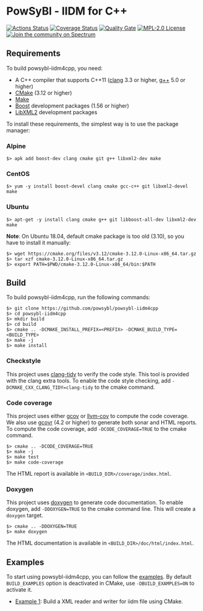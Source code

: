 # PowSyBl - IIDM for C++

[![Actions Status](https://github.com/powsybl/powsybl-iidm4cpp/workflows/CI/badge.svg)](https://github.com/powsybl/powsybl-iidm4cpp/actions)
[![Coverage Status](https://sonarcloud.io/api/project_badges/measure?project=com.powsybl%3Apowsybl-iidm4cpp&metric=coverage)](https://sonarcloud.io/component_measures?id=com.powsybl%3Apowsybl-iidm4cpp&metric=coverage)
[![Quality Gate](https://sonarcloud.io/api/project_badges/measure?project=com.powsybl%3Apowsybl-iidm4cpp&metric=alert_status)](https://sonarcloud.io/dashboard?id=com.powsybl%3Apowsybl-iidm4cpp)
[![MPL-2.0 License](https://img.shields.io/badge/license-MPL_2.0-blue.svg)](https://www.mozilla.org/en-US/MPL/2.0/)
[![Join the community on Spectrum](https://withspectrum.github.io/badge/badge.svg)](https://spectrum.chat/powsybl)

## Requirements

To build powsybl-iidm4cpp, you need:
- A C++ compiler that supports C++11 ([clang](https://clang.llvm.org) 3.3 or higher, [g++](https://gcc.gnu.org) 5.0 or higher)
- [CMake](https://cmake.org) (3.12 or higher)
- [Make](https://www.gnu.org/software/make/)
- [Boost](https://www.boost.org) development packages (1.56 or higher)
- [LibXML2](http://www.xmlsoft.org/) development packages

To install these requirements, the simplest way is to use the package manager:

### Alpine
```
$> apk add boost-dev clang cmake git g++ libxml2-dev make
```

### CentOS
```
$> yum -y install boost-devel clang cmake gcc-c++ git libxml2-devel make
```

### Ubuntu
```
$> apt-get -y install clang cmake g++ git libboost-all-dev libxml2-dev make
```

**Note**: On Ubuntu 18.04, default cmake package is too old (3.10), so you have to install it manually:
```
$> wget https://cmake.org/files/v3.12/cmake-3.12.0-Linux-x86_64.tar.gz
$> tar xzf cmake-3.12.0-Linux-x86_64.tar.gz
$> export PATH=$PWD/cmake-3.12.0-Linux-x86_64/bin:$PATH
```

## Build
To build powsybl-iidm4cpp, run the following commands:
```
$> git clone https://github.com/powsybl/powsybl-iidm4cpp
$> cd powsybl-iidm4cpp
$> mkdir build
$> cd build
$> cmake .. -DCMAKE_INSTALL_PREFIX=<PREFIX> -DCMAKE_BUILD_TYPE=<BUILD_TYPE>
$> make -j
$> make install
```

### Checkstyle
This project uses [clang-tidy](https://clang.llvm.org/extra/clang-tidy/) to verify the code style. This tool is provided with
the clang extra tools. To enable the code style checking, add `-DCMAKE_CXX_CLANG_TIDY=clang-tidy` to the cmake command.  

### Code coverage
This project uses either [gcov](https://gcc.gnu.org/onlinedocs/gcc/Gcov.html) or [llvm-cov](https://llvm.org/docs/CommandGuide/llvm-cov.html)
to compute the code coverage. We also use [gcovr](https://gcovr.com/en/stable/) (4.2 or higher) to generate both sonar
and HTML reports. To compute the code coverage, add `-DCODE_COVERAGE=TRUE` to the cmake command.
```
$> cmake .. -DCODE_COVERAGE=TRUE
$> make -j
$> make test
$> make code-coverage
```
The HTML report is available in `<BUILD_DIR>/coverage/index.html`. 

### Doxygen
This project uses [doxygen](http://www.doxygen.nl/) to generate code documentation. To enable doxygen, add `-DDOXYGEN=TRUE`
to the cmake command line. This will create a `doxygen` target.
```
$> cmake .. -DDOXYGEN=TRUE
$> make doxygen
```
The HTML documentation is available in `<BUILD_DIR>/doc/html/index.html`.

## Examples

To start using powsybl-iidm4cpp, you can follow the [examples](examples). By default `BUILD_EXAMPLES` option is deactivated in CMake, use `-DBUILD_EXAMPLES=ON` to activate it.

- [Example 1](examples/getting-started/example1/README.md): Build a XML reader and writer for iidm file using CMake.